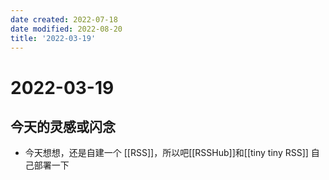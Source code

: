 ```yaml
---
date created: 2022-07-18
date modified: 2022-08-20
title: '2022-03-19'
---
```


# 2022-03-19

## 今天的灵感或闪念

- 今天想想，还是自建一个 [[RSS]]，所以吧[[RSSHub]]和[[tiny tiny RSS]] 自己部署一下
